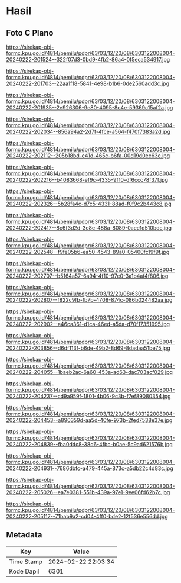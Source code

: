 # Hasil

## Foto C Plano

https://sirekap-obj-formc.kpu.go.id/4814/pemilu/pdpr/63/03/12/20/08/6303122008004-20240222-201524--322f07d3-0bd9-4fb2-86a4-0f5eca534917.jpg

https://sirekap-obj-formc.kpu.go.id/4814/pemilu/pdpr/63/03/12/20/08/6303122008004-20240222-201703--22aa1f18-5841-4e98-b1b6-0de2560add3c.jpg

https://sirekap-obj-formc.kpu.go.id/4814/pemilu/pdpr/63/03/12/20/08/6303122008004-20240222-201935--2e926306-9e80-4095-8c4e-59369c15af2a.jpg

https://sirekap-obj-formc.kpu.go.id/4814/pemilu/pdpr/63/03/12/20/08/6303122008004-20240222-202034--856a94a2-2d7f-4fce-a564-f470f7383a2d.jpg

https://sirekap-obj-formc.kpu.go.id/4814/pemilu/pdpr/63/03/12/20/08/6303122008004-20240222-202112--205b18bd-e41d-465c-b6fa-00d19d0ec63e.jpg

https://sirekap-obj-formc.kpu.go.id/4814/pemilu/pdpr/63/03/12/20/08/6303122008004-20240222-202216--b4083668-ef9c-4335-9f10-df6ccc78f37f.jpg

https://sirekap-obj-formc.kpu.go.id/4814/pemilu/pdpr/63/03/12/20/08/6303122008004-20240222-202326--5b28fa4c-d7c5-4331-88ad-f0f9c2b443c8.jpg

https://sirekap-obj-formc.kpu.go.id/4814/pemilu/pdpr/63/03/12/20/08/6303122008004-20240222-202417--8c6f3d2d-3e8e-488a-8089-0aee1d510bdc.jpg

https://sirekap-obj-formc.kpu.go.id/4814/pemilu/pdpr/63/03/12/20/08/6303122008004-20240222-202548--f9fe05b6-ea50-4543-89a0-05400fc19f9f.jpg

https://sirekap-obj-formc.kpu.go.id/4814/pemilu/pdpr/63/03/12/20/08/6303122008004-20240222-202707--b5164a57-6a94-4f10-97e0-3a1b4af4f806.jpg

https://sirekap-obj-formc.kpu.go.id/4814/pemilu/pdpr/63/03/12/20/08/6303122008004-20240222-202807--f822c9fb-fb7b-4708-874c-086b024482aa.jpg

https://sirekap-obj-formc.kpu.go.id/4814/pemilu/pdpr/63/03/12/20/08/6303122008004-20240222-202902--a46ca361-d1ca-46ed-a5da-d70f17351995.jpg

https://sirekap-obj-formc.kpu.go.id/4814/pemilu/pdpr/63/03/12/20/08/6303122008004-20240222-203856--d6df113f-b6de-49b2-8d69-8dadaa51be75.jpg

https://sirekap-obj-formc.kpu.go.id/4814/pemilu/pdpr/63/03/12/20/08/6303122008004-20240222-204055--1baeb2ac-6a60-453a-ad63-dac703acf029.jpg

https://sirekap-obj-formc.kpu.go.id/4814/pemilu/pdpr/63/03/12/20/08/6303122008004-20240222-204237--cd9a959f-1801-4b06-9c3b-f7ef89080354.jpg

https://sirekap-obj-formc.kpu.go.id/4814/pemilu/pdpr/63/03/12/20/08/6303122008004-20240222-204453--a890359d-aa5d-40fe-973b-2fed7538e37e.jpg

https://sirekap-obj-formc.kpu.go.id/4814/pemilu/pdpr/63/03/12/20/08/6303122008004-20240222-204839--fba0ddc8-38d6-4fbc-b0ae-5c9ad621576b.jpg

https://sirekap-obj-formc.kpu.go.id/4814/pemilu/pdpr/63/03/12/20/08/6303122008004-20240222-204931--7686dbfc-a479-445a-873c-a5db22c4d83c.jpg

https://sirekap-obj-formc.kpu.go.id/4814/pemilu/pdpr/63/03/12/20/08/6303122008004-20240222-205026--ea7e0381-551b-439a-97e1-9ee06fd62b7c.jpg

https://sirekap-obj-formc.kpu.go.id/4814/pemilu/pdpr/63/03/12/20/08/6303122008004-20240222-205117--71bab9a2-cd04-4ff0-bde2-12f536e556dd.jpg


## Metadata

| Key        | Value               |
| ---------- | ------------------- |
| Time Stamp | 2024-02-22 22:03:34 |
| Kode Dapil | 6301                |



